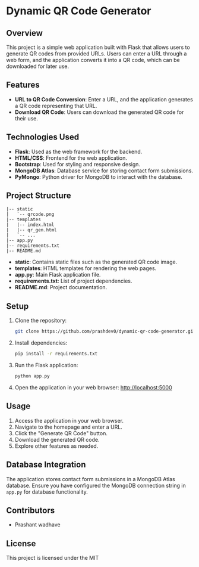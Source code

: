 # Dynamic QR Code Generator

## Overview

This project is a simple web application built with Flask that allows users to generate QR codes from provided URLs. Users can enter a URL through a web form, and the application converts it into a QR code, which can be downloaded for later use.

## Features

- **URL to QR Code Conversion**: Enter a URL, and the application generates a QR code representing that URL.
- **Download QR Code**: Users can download the generated QR code for their use.

## Technologies Used

- **Flask**: Used as the web framework for the backend.
- **HTML/CSS**: Frontend for the web application.
- **Bootstrap**: Used for styling and responsive design.
- **MongoDB Atlas**: Database service for storing contact form submissions.
- **PyMongo**: Python driver for MongoDB to interact with the database.

## Project Structure

```
|-- static
|   `-- qrcode.png
|-- templates
|   |-- index.html
|   |-- qr_gen.html
|   `-- ...
|-- app.py
|-- requirements.txt
|-- README.md
```

- **static**: Contains static files such as the generated QR code image.
- **templates**: HTML templates for rendering the web pages.
- **app.py**: Main Flask application file.
- **requirements.txt**: List of project dependencies.
- **README.md**: Project documentation.

## Setup

1. Clone the repository:

   ```bash
   git clone https://github.com/prashdev0/dynamic-qr-code-generator.git
   ```

2. Install dependencies:

   ```bash
   pip install -r requirements.txt
   ```

3. Run the Flask application:

   ```bash
   python app.py
   ```

4. Open the application in your web browser: [http://localhost:5000](http://localhost:5000)

## Usage

1. Access the application in your web browser.
2. Navigate to the homepage and enter a URL.
3. Click the "Generate QR Code" button.
4. Download the generated QR code.
5. Explore other features as needed.

## Database Integration

The application stores contact form submissions in a MongoDB Atlas database. Ensure you have configured the MongoDB connection string in `app.py` for database functionality.

## Contributors

- Prashant wadhave


## License

This project is licensed under the MIT 
```https://github.com/prashdev01/Dynamic-QR-Code-Generator/blob/main/LICENSE.

